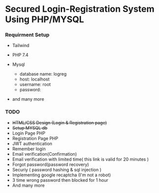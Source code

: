 # Secured Login-Registration System Using PHP/MYSQL

### Requirment Setup

- Tailwind
- PHP 7.4
- Mysql
    - database name: logreg
    - host: localhost
    - username: root
    - password:

- and many more

### TODO

- ~~HTML/CSS Design (Login & Registration page)~~
- ~~Setup MYSQL db~~
- Login Page PHP
- Registration Page PHP
- JWT authentication
- Remember login
- Email verification(Confirmation)
- Email verification with limited time( this link is valid for 20 minutes )
- Forgot password(password recovery)
- Securiy ( password hashing & sql injection )
- Implementing google recaptcha (I'm not a robot)
- 3 time wrong password then blocked for 1 hour
- And many more
